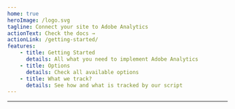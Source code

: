 ```yaml
---
home: true
heroImage: /logo.svg
tagline: Connect your site to Adobe Analytics
actionText: Check the docs →
actionLink: /getting-started/
features:
    - title: Getting Started
      details: All what you need to implement Adobe Analytics
    - title: Options
      details: Check all available options
    - title: What we track?
      details: See how and what is tracked by our script
---
```


---
